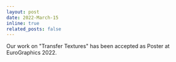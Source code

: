 ```yaml
---
layout: post
date: 2022-March-15
inline: true
related_posts: false
---
```


Our work on "Transfer Textures" has been accepted as Poster at EuroGraphics 2022.
